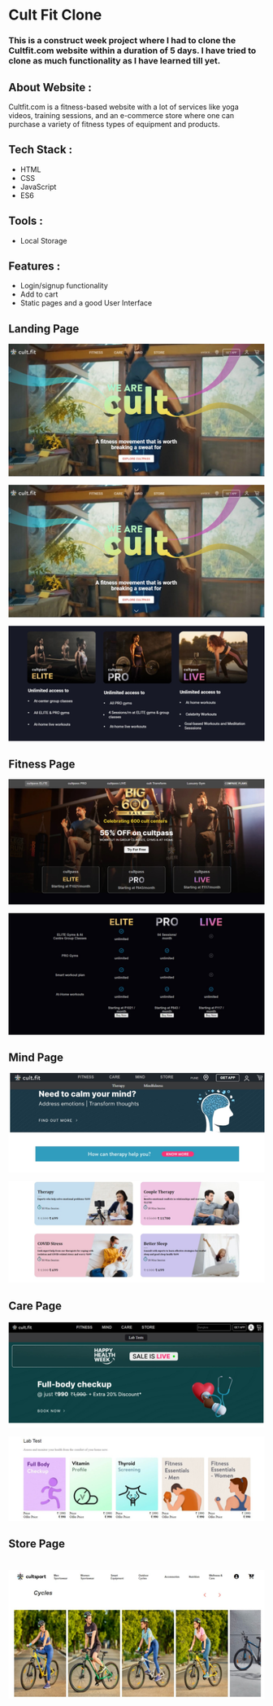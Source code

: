 # Cult Fit Clone

### This is a construct week project where I had to clone the Cultfit.com website within a duration of 5 days. I have tried to clone as much functionality as I have learned till yet.

## About Website :

Cultfit.com is a fitness-based website with a lot of services like yoga videos, training sessions, and an e-commerce store where one can purchase a variety of fitness types of equipment and products.

## Tech Stack :

- HTML
- CSS
- JavaScript
- ES6

## Tools :

- Local Storage

## Features :

- Login/signup functionality
- Add to cart
- Static pages and a good User Interface

## Landing Page

<img src="Images/landing1.jpg" alt="Alt text" title="Optional title">

![Landing Image 1](Images/landing1.jpg)

![Landing Image 2](Images/landing2.jpg)

## Fitness Page

![Fitness](Images/fitness.jpg)

![Fitness 2](Images/fitness2.jpg)

## Mind Page

![Mind Page 1](Images/mind1.jpg)

![Mind Page 2](Images/mind2.jpg)

## Care Page

![Care Page 1](Images/care1.jpg)

![Care Page 2](Images/care2.jpg)

## Store Page

# ![Store Page](Images/store.jpg)
